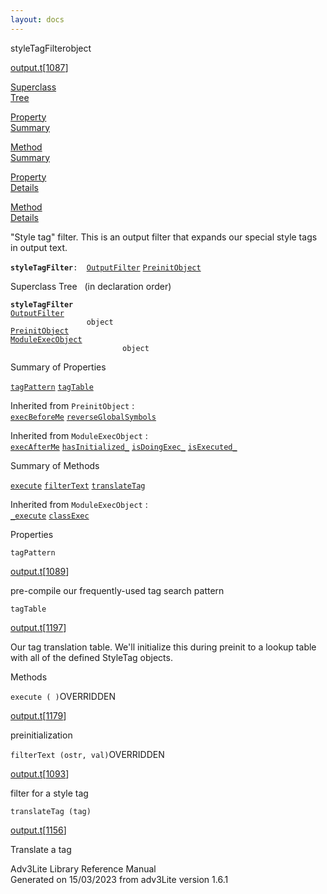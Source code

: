 ```yaml
---
layout: docs
---
```

<span class="title">styleTagFilter</span><span class="type">object</span>

[output.t](../file/output.t.html)\[[1087](../source/output.t.html#1087)\]

[Superclass  
Tree](#_SuperClassTree_)

[Property  
Summary](#_PropSummary_)

[Method  
Summary](#_MethodSummary_)

[Property  
Details](#_Properties_)

[Method  
Details](#_Methods_)



"Style tag" filter. This is an output filter that expands our special
style tags in output text.

**`styleTagFilter`**` :   `[`OutputFilter`](../object/OutputFilter.html) [`PreinitObject`](../object/PreinitObject.html)



<span id="_SuperClassTree_"></span>



<span class="hdln">Superclass Tree</span>   (in declaration order)



**`styleTagFilter`**  
[`OutputFilter`](../object/OutputFilter.html)  
`                 object`  
[`PreinitObject`](../object/PreinitObject.html)  
[`ModuleExecObject`](../object/ModuleExecObject.html)  
`                         object`  
<span id="_PropSummary_"></span>



<span class="hdln">Summary of Properties</span>  



[`tagPattern`](#tagPattern) [`tagTable`](#tagTable)



Inherited from `PreinitObject` :  
[`execBeforeMe`](../object/PreinitObject.html#execBeforeMe) [`reverseGlobalSymbols`](../object/PreinitObject.html#reverseGlobalSymbols)

Inherited from `ModuleExecObject` :  
[`execAfterMe`](../object/ModuleExecObject.html#execAfterMe) [`hasInitialized_`](../object/ModuleExecObject.html#hasInitialized_) [`isDoingExec_`](../object/ModuleExecObject.html#isDoingExec_) [`isExecuted_`](../object/ModuleExecObject.html#isExecuted_)

<span id="_MethodSummary_"></span>



<span class="hdln">Summary of Methods</span>  



[`execute`](#execute) [`filterText`](#filterText) [`translateTag`](#translateTag)





Inherited from `ModuleExecObject` :  
[`_execute`](../object/ModuleExecObject.html#_execute) [`classExec`](../object/ModuleExecObject.html#classExec)

<span id="_Properties_"></span>



<span class="hdln">Properties</span>  



<span id="tagPattern"></span>

`tagPattern`

[output.t](../file/output.t.html)\[[1089](../source/output.t.html#1089)\]



pre-compile our frequently-used tag search pattern



<span id="tagTable"></span>

`tagTable`

[output.t](../file/output.t.html)\[[1197](../source/output.t.html#1197)\]



Our tag translation table. We'll initialize this during preinit to a
lookup table with all of the defined StyleTag objects.



<span id="_Methods_"></span>



<span class="hdln">Methods</span>  



<span id="execute"></span>

`execute ( )`<span class="rem">OVERRIDDEN</span>

[output.t](../file/output.t.html)\[[1179](../source/output.t.html#1179)\]



preinitialization



<span id="filterText"></span>

`filterText (ostr, val)`<span class="rem">OVERRIDDEN</span>

[output.t](../file/output.t.html)\[[1093](../source/output.t.html#1093)\]



filter for a style tag



<span id="translateTag"></span>

`translateTag (tag)`

[output.t](../file/output.t.html)\[[1156](../source/output.t.html#1156)\]



Translate a tag





Adv3Lite Library Reference Manual  
Generated on 15/03/2023 from adv3Lite version 1.6.1


